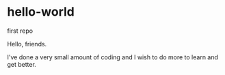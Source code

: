 # hello-world
first repo

Hello, friends.

I've done a very small amount of coding and I wish to do more to learn and get better.
